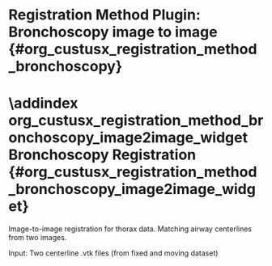 Registration Method Plugin: Bronchoscopy image to image {#org_custusx_registration_method_bronchoscopy}
===========================================================

\addindex org_custusx_registration_method_bronchoscopy_image2image_widget
Bronchoscopy Registration {#org_custusx_registration_method_bronchoscopy_image2image_widget}
===========================================================

Image-to-image registration for thorax data. Matching airway centerlines from two images.

Input: Two centerline .vtk files (from fixed and moving dataset)

